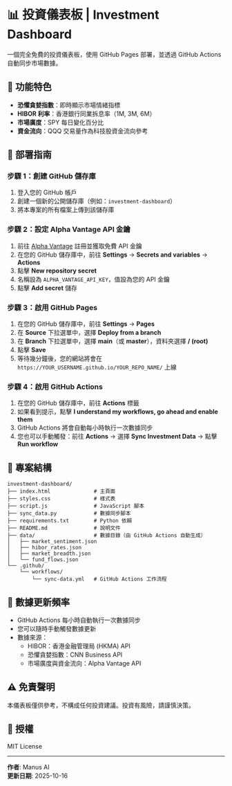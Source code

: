 # 📊 投資儀表板 | Investment Dashboard

一個完全免費的投資儀表板，使用 GitHub Pages 部署，並透過 GitHub Actions 自動同步市場數據。

## 🌟 功能特色

- **恐懼貪婪指數**：即時顯示市場情緒指標
- **HIBOR 利率**：香港銀行同業拆息率（1M, 3M, 6M）
- **市場廣度**：SPY 每日變化百分比
- **資金流向**：QQQ 交易量作為科技股資金流向參考

## 🚀 部署指南

### 步驟 1：創建 GitHub 儲存庫

1. 登入您的 GitHub 帳戶
2. 創建一個新的公開儲存庫（例如：`investment-dashboard`）
3. 將本專案的所有檔案上傳到該儲存庫

### 步驟 2：設定 Alpha Vantage API 金鑰

1. 前往 [Alpha Vantage](https://www.alphavantage.co/support/#api-key) 註冊並獲取免費 API 金鑰
2. 在您的 GitHub 儲存庫中，前往 **Settings** → **Secrets and variables** → **Actions**
3. 點擊 **New repository secret**
4. 名稱設為 `ALPHA_VANTAGE_API_KEY`，值設為您的 API 金鑰
5. 點擊 **Add secret** 儲存

### 步驟 3：啟用 GitHub Pages

1. 在您的 GitHub 儲存庫中，前往 **Settings** → **Pages**
2. 在 **Source** 下拉選單中，選擇 **Deploy from a branch**
3. 在 **Branch** 下拉選單中，選擇 **main**（或 **master**），資料夾選擇 **/ (root)**
4. 點擊 **Save**
5. 等待幾分鐘後，您的網站將會在 `https://YOUR_USERNAME.github.io/YOUR_REPO_NAME/` 上線

### 步驟 4：啟用 GitHub Actions

1. 在您的 GitHub 儲存庫中，前往 **Actions** 標籤
2. 如果看到提示，點擊 **I understand my workflows, go ahead and enable them**
3. GitHub Actions 將會自動每小時執行一次數據同步
4. 您也可以手動觸發：前往 **Actions** → 選擇 **Sync Investment Data** → 點擊 **Run workflow**

## 📁 專案結構

```
investment-dashboard/
├── index.html              # 主頁面
├── styles.css              # 樣式表
├── script.js               # JavaScript 腳本
├── sync_data.py            # 數據同步腳本
├── requirements.txt        # Python 依賴
├── README.md               # 說明文件
├── data/                   # 數據目錄（由 GitHub Actions 自動生成）
│   ├── market_sentiment.json
│   ├── hibor_rates.json
│   ├── market_breadth.json
│   └── fund_flows.json
└── .github/
    └── workflows/
        └── sync-data.yml   # GitHub Actions 工作流程
```

## 🔄 數據更新頻率

- GitHub Actions 每小時自動執行一次數據同步
- 您可以隨時手動觸發數據更新
- 數據來源：
  - HIBOR：香港金融管理局 (HKMA) API
  - 恐懼貪婪指數：CNN Business API
  - 市場廣度與資金流向：Alpha Vantage API

## ⚠️ 免責聲明

本儀表板僅供參考，不構成任何投資建議。投資有風險，請謹慎決策。

## 📝 授權

MIT License

---

**作者**: Manus AI  
**更新日期**: 2025-10-16

